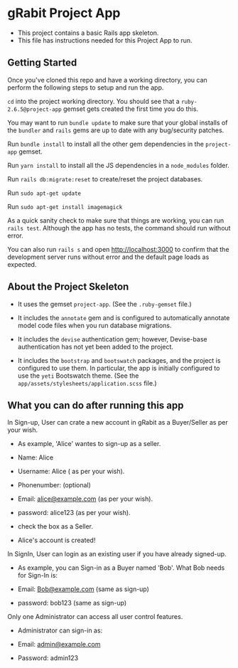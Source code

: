 # gRabit Project App 

- This project contains a basic Rails app skeleton.
- This file has instructions needed for this Project App to run.

## Getting Started

Once you've cloned this repo and have a working directory, you can perform the following steps to setup and run the app.

`cd` into the project working directory. You should see that a `ruby-2.6.5@project-app` gemset gets created the first time you do this.

You may want to run `bundle update` to make sure that your global installs of the `bundler` and `rails` gems are up to date with any bug/security patches.

Run `bundle install` to install all the other gem dependencies in the `project-app` gemset.

Run `yarn install` to install all the JS dependencies in a `node_modules` folder.

Run `rails db:migrate:reset` to create/reset the project databases.

Run `sudo apt-get update`

Run `sudo apt-get install imagemagick`

As a quick sanity check to make sure that things are working, you can run `rails test`. Although the app has no tests, the command should run without error.

You can also run `rails s` and open <http://localhost:3000> to confirm that the development server runs without error and the default page loads as expected.



## About the Project Skeleton

- It uses the gemset `project-app`. (See the `.ruby-gemset` file.)

- It includes the `annotate` gem and is configured to automatically annotate model code files when you run database migrations.

- It includes the `devise` authentication gem; however, Devise-base authentication has not yet been added to the project.

- It includes the `bootstrap` and `bootswatch` packages, and the project is configured to use them. In particular, the app is initially configured to use the `yeti` Bootswatch theme. (See the `app/assets/stylesheets/application.scss` file.)


## What you can do after running this app

In Sign-up, User can crate a new account in gRabit as a Buyer/Seller as per your wish.

- As example, 'Alice' wantes to sign-up as a seller. 

- Name: Alice
- Username: Alice ( as per your wish).
- Phonenumber: (optional)
- Email: alice@example.com (as per your wish).
- password: alice123 (as per your wish).
- check the box as a Seller.
- Alice's account is created!

In SignIn, User can login as an existing user if you have already signed-up. 

- As example, you can Sign-in as a Buyer named 'Bob'. What Bob needs for Sign-In is:

- Email: Bob@example.com (same as sign-up)
- password: bob123 (same as sign-up)

 Only one Administrator can access all user control features. 
 
- Administrator can sign-in as:

- Email: admin@example.com
- Password: admin123


